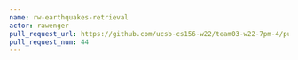 ```yaml
---
name: rw-earthquakes-retrieval
actor: rawenger
pull_request_url: https://github.com/ucsb-cs156-w22/team03-w22-7pm-4/pull/44
pull_request_num: 44
---
```


